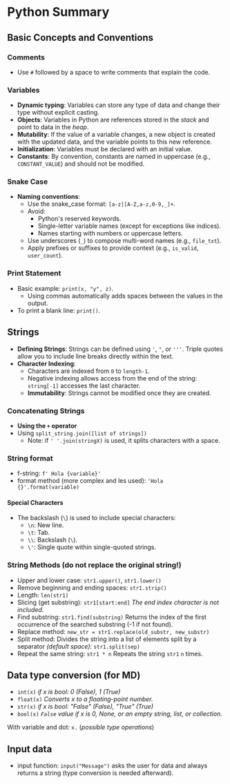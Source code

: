 # Python Summary

## Basic Concepts and Conventions

### Comments
- Use `#` followed by a space to write comments that explain the code.

### Variables
- **Dynamic typing**: Variables can store any type of data and change their type without explicit casting.
- **Objects**: Variables in Python are references stored in the *stack* and point to data in the *heap*.
- **Mutability**: If the value of a variable changes, a new object is created with the updated data, and the variable points to this new reference.
- **Initialization**: Variables must be declared with an initial value.
- **Constants**: By convention, constants are named in uppercase (e.g., `CONSTANT_VALUE`) and should not be modified.

### Snake Case
- **Naming conventions**:
  - Use the snake_case format: `[a-z][A-Z,a-z,0-9,_]+`.
  - Avoid:
    - Python's reserved keywords.
    - Single-letter variable names (except for exceptions like indices).
    - Names starting with numbers or uppercase letters.
  - Use underscores (`_`) to compose multi-word names (e.g., `file_txt`).
  - Apply prefixes or suffixes to provide context (e.g., `is_valid`, `user_count`).

### Print Statement
- Basic example: `print(x, "y", z)`.
  - Using commas automatically adds spaces between the values in the output.
- To print a blank line: `print()`.



## Strings
- **Defining Strings**: Strings can be defined using `'`, `"`, or `'''`. Triple quotes allow you to include line breaks directly within the text.
- **Character Indexing**:
  - Characters are indexed from `0` to `length-1`.
  - Negative indexing allows access from the end of the string: `string[-1]` accesses the last character.
  - **Immutability**: Strings cannot be modified once they are created.



### Concatenating Strings
- **Using the `+` operator**
- Using `split_string.join([list of strings])`
	* Note: if `' '.join(stringX)` is used, it splits characters with a space.

### String format
* f-string: `f' Hola {variable}'`
* format method (more complex and les used): `'Hola {}'.format(variable)`


#### Special Characters
- The backslash (`\`) is used to include special characters:
  - `\n`: New line.
  - `\t`: Tab.
  - `\\`: Backslash (`\`).
  - `\'`: Single quote within single-quoted strings.



### String Methods (do not replace the original string!)
- Upper and lower case: `str1.upper()`, `str1.lower()`
- Remove beginning and ending spaces: `str1.strip()`
- Length: `len(str1)`
- Slicing (get substring): `str1[start:end]` *The end index character is not included.*
- Find substring: `str1.find(substring)` Returns the index of the first occurrence of the searched substring (-1 if not found).
- Replace method: `new_str = str1.replace(old_substr, new_substr)`
- Split method: Divides the string into a list of elements split by a separator *(default space)*: `str1.split(sep)`
- Repeat the same string: `str1 * n` Repeats the string `str1` `n` times.

## Data type conversion (for MD)

- `int(x)` *if x is bool: 0 (False), 1 (True)*
- `float(x)` *Converts x to a floating-point number.*
- `str(x)` *if x is bool: "False" (False), "True" (True)*
- `bool(x)` *`False` value if x is 0, None, or an empty string, list, or collection.*

With variable and dot: `x.` (*possible type operations*)


## Input data
- input function: `input("Message")` asks the user for data and always returns a string (type conversion is needed afterward).
